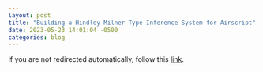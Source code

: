 ```yaml
---
layout: post
title: "Building a Hindley Milner Type Inference System for Airscript"
date: 2023-05-23 14:01:04 -0500
categories: blog
---
```


<script type="text/javascript">
  window.location.href = 'https://www.airkit.com/blog/building-a-hindley-milner-type-inference-system-for-airscript/';
</script>

If you are not redirected automatically, follow this <a href="https://www.airkit.com/blog/building-a-hindley-milner-type-inference-system-for-airscript/">link</a>.

